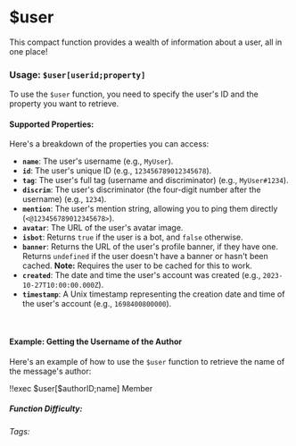 # $user

This compact function provides a wealth of information about a user, all in one place!

### Usage: `$user[userid;property]`

To use the `$user` function, you need to specify the user's ID and the property you want to retrieve.

#### Supported Properties:

Here's a breakdown of the properties you can access:

*   **`name`**:  The user's username (e.g., `MyUser`).
*   **`id`**: The user's unique ID (e.g., `123456789012345678`).
*   **`tag`**: The user's full tag (username and discriminator) (e.g., `MyUser#1234`).
*   **`discrim`**: The user's discriminator (the four-digit number after the username) (e.g., `1234`).
*   **`mention`**:  The user's mention string, allowing you to ping them directly (`<@123456789012345678>`).
*   **`avatar`**: The URL of the user's avatar image.
*   **`isbot`**: Returns `true` if the user is a bot, and `false` otherwise.
*   **`banner`**: Returns the URL of the user's profile banner, if they have one. Returns `undefined` if the user doesn't have a banner or hasn't been cached. **Note:** Requires the user to be cached for this to work.
*   **`created`**:  The date and time the user's account was created (e.g., `2023-10-27T10:00:00.000Z`).
*   **`timestamp`**: A Unix timestamp representing the creation date and time of the user's account (e.g., `1698400800000`).

<br/>

#### Example: Getting the Username of the Author

Here's an example of how to use the `$user` function to retrieve the name of the message's author:

<discord-messages>
	<discord-message :bot="false" role-color="#ffcc9a" author="Member">
		!!exec $user[$authorID;name]
	</discord-message>
	<discord-message :bot="true" role-color="#0099ff" author="Custom Command" avatar="https://media.discordapp.net/avatars/725721249652670555/781224f90c3b841ba5b40678e032f74a.webp">
		Member
	</discord-message>
</discord-messages>

##### Function Difficulty: <Badge type="tip" text="Easy" vertical="middle" />

###### Tags: <Badge type="tip" text="compact" vertical="middle" /> <Badge type="tip" text="user" vertical="middle" />